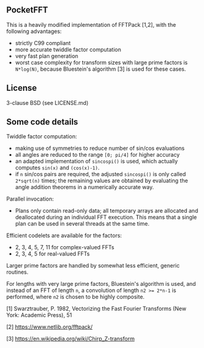 ## PocketFFT

This is a heavily modified implementation of FFTPack [1,2], with the following
advantages:

- strictly C99 compliant
- more accurate twiddle factor computation
- very fast plan generation
- worst case complexity for transform sizes with large prime factors is
  `N*log(N)`, because Bluestein's algorithm [3] is used for these cases.

## License

3-clause BSD (see LICENSE.md)

## Some code details

Twiddle factor computation:

- making use of symmetries to reduce number of sin/cos evaluations
- all angles are reduced to the range `[0; pi/4]` for higher accuracy
- an adapted implementation of `sincospi()` is used, which actually computes
  `sin(x)` and `(cos(x)-1)`.
- if `n` sin/cos pairs are required, the adjusted `sincospi()` is only called
  `2*sqrt(n)` times; the remaining values are obtained by evaluating the
  angle addition theorems in a numerically accurate way.

Parallel invocation:

- Plans only contain read-only data; all temporary arrays are allocated and
  deallocated during an individual FFT execution. This means that a single plan
  can be used in several threads at the same time.

Efficient codelets are available for the factors:

- 2, 3, 4, 5, 7, 11 for complex-valued FFTs
- 2, 3, 4, 5 for real-valued FFTs

Larger prime factors are handled by somewhat less efficient, generic routines.

For lengths with very large prime factors, Bluestein's algorithm is used, and
instead of an FFT of length `n`, a convolution of length `n2 >= 2*n-1`
is performed, where `n2` is chosen to be highly composite.

[1] Swarztrauber, P. 1982, Vectorizing the Fast Fourier Transforms
(New York: Academic Press), 51

[2] <https://www.netlib.org/fftpack/>

[3] <https://en.wikipedia.org/wiki/Chirp_Z-transform>
